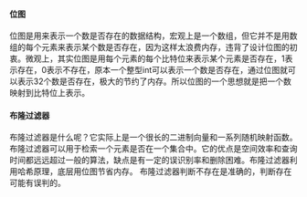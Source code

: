 #### 位图
位图是用来表示一个数是否存在的数据结构，宏观上是一个数组，但它并不是用数组的每个元素来表示某个数是否存在，因为这样太浪费内存，违背了设计位图的初衷。微观上，其实位图是用每个元素的每个比特位来表示某个元素是否存在，1表示存在，0表示不存在，原本一个整型int可以表示一个数是否存在，通过位图就可以表示32个数是否存在，极大的节约了内存。所以位图的一个思想就是把一个数映射到比特位上表示。
#### 布隆过滤器
布隆过滤器是什么呢？它实际上是一个很长的二进制向量和一系列随机映射函数。布隆过滤器可以用于检索一个元素是否在一个集合中。它的优点是空间效率和查询时间都远远超过一般的算法，缺点是有一定的误识别率和删除困难。布隆过滤器利用哈希原理，底层用位图节省内存。
布隆过滤器判断不存在是准确的，判断存在可能有误判的。
